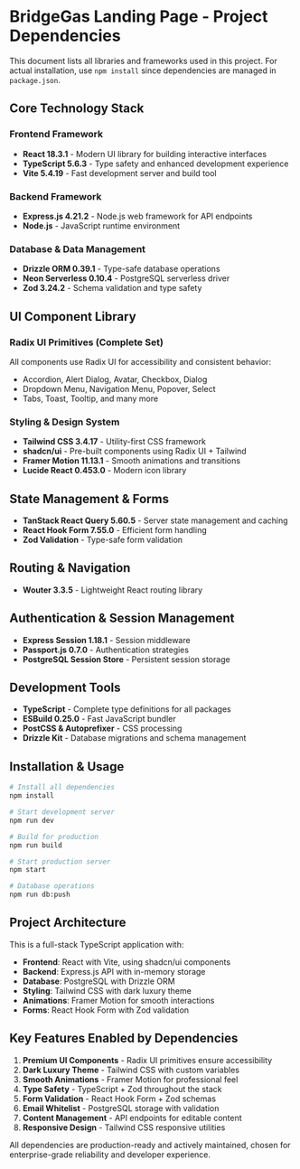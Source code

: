 # BridgeGas Landing Page - Project Dependencies

This document lists all libraries and frameworks used in this project. For actual installation, use `npm install` since dependencies are managed in `package.json`.

## Core Technology Stack

### Frontend Framework
- **React 18.3.1** - Modern UI library for building interactive interfaces
- **TypeScript 5.6.3** - Type safety and enhanced development experience
- **Vite 5.4.19** - Fast development server and build tool

### Backend Framework
- **Express.js 4.21.2** - Node.js web framework for API endpoints
- **Node.js** - JavaScript runtime environment

### Database & Data Management
- **Drizzle ORM 0.39.1** - Type-safe database operations
- **Neon Serverless 0.10.4** - PostgreSQL serverless driver
- **Zod 3.24.2** - Schema validation and type safety

## UI Component Library

### Radix UI Primitives (Complete Set)
All components use Radix UI for accessibility and consistent behavior:
- Accordion, Alert Dialog, Avatar, Checkbox, Dialog
- Dropdown Menu, Navigation Menu, Popover, Select
- Tabs, Toast, Tooltip, and many more

### Styling & Design System
- **Tailwind CSS 3.4.17** - Utility-first CSS framework
- **shadcn/ui** - Pre-built components using Radix UI + Tailwind
- **Framer Motion 11.13.1** - Smooth animations and transitions
- **Lucide React 0.453.0** - Modern icon library

## State Management & Forms
- **TanStack React Query 5.60.5** - Server state management and caching
- **React Hook Form 7.55.0** - Efficient form handling
- **Zod Validation** - Type-safe form validation

## Routing & Navigation
- **Wouter 3.3.5** - Lightweight React routing library

## Authentication & Session Management
- **Express Session 1.18.1** - Session middleware
- **Passport.js 0.7.0** - Authentication strategies
- **PostgreSQL Session Store** - Persistent session storage

## Development Tools
- **TypeScript** - Complete type definitions for all packages
- **ESBuild 0.25.0** - Fast JavaScript bundler
- **PostCSS & Autoprefixer** - CSS processing
- **Drizzle Kit** - Database migrations and schema management

## Installation & Usage

```bash
# Install all dependencies
npm install

# Start development server
npm run dev

# Build for production  
npm run build

# Start production server
npm start

# Database operations
npm run db:push
```

## Project Architecture

This is a full-stack TypeScript application with:
- **Frontend**: React with Vite, using shadcn/ui components
- **Backend**: Express.js API with in-memory storage
- **Database**: PostgreSQL with Drizzle ORM
- **Styling**: Tailwind CSS with dark luxury theme
- **Animations**: Framer Motion for smooth interactions
- **Forms**: React Hook Form with Zod validation

## Key Features Enabled by Dependencies

1. **Premium UI Components** - Radix UI primitives ensure accessibility
2. **Dark Luxury Theme** - Tailwind CSS with custom variables
3. **Smooth Animations** - Framer Motion for professional feel
4. **Type Safety** - TypeScript + Zod throughout the stack
5. **Form Validation** - React Hook Form + Zod schemas
6. **Email Whitelist** - PostgreSQL storage with validation
7. **Content Management** - API endpoints for editable content
8. **Responsive Design** - Tailwind CSS responsive utilities

All dependencies are production-ready and actively maintained, chosen for enterprise-grade reliability and developer experience.